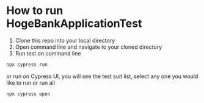 # How to run HogeBankApplicationTest

1. Clone this repo into your local directory
2. Open command line and navigate to your cloned directory
3. Run test on command line
```sh
npx cypress run
```
or run on Cypress UI, you will see the test suit list, select any one you would like to run or run all
```sh
npx cypress open
```
